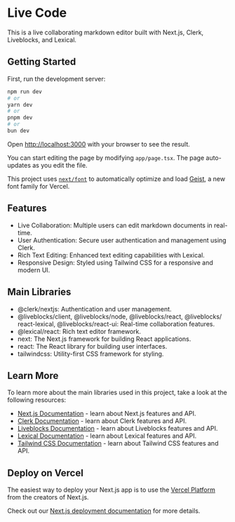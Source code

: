 # Live Code

This is a live collaborating markdown editor built with Next.js, Clerk, Liveblocks, and Lexical.

## Getting Started

First, run the development server:

```bash
npm run dev
# or
yarn dev
# or
pnpm dev
# or
bun dev
```

Open [http://localhost:3000](http://localhost:3000) with your browser to see the result.

You can start editing the page by modifying `app/page.tsx`. The page auto-updates as you edit the file.

This project uses [`next/font`](https://nextjs.org/docs/app/building-your-application/optimizing/fonts) to automatically optimize and load [Geist](https://vercel.com/font), a new font family for Vercel.

## Features

- Live Collaboration: Multiple users can edit markdown documents in real-time.
- User Authentication: Secure user authentication and management using Clerk.
- Rich Text Editing: Enhanced text editing capabilities with Lexical.
- Responsive Design: Styled using Tailwind CSS for a responsive and modern UI.

## Main Libraries

- @clerk/nextjs: Authentication and user management.
- @liveblocks/client, @liveblocks/node, @liveblocks/react, @liveblocks/ react-lexical, @liveblocks/react-ui: Real-time collaboration features.
- @lexical/react: Rich text editor framework.
- next: The Next.js framework for building React applications.
- react: The React library for building user interfaces.
- tailwindcss: Utility-first CSS framework for styling.

## Learn More

To learn more about the main libraries used in this project, take a look at the following resources:

- [Next.js Documentation](https://nextjs.org/docs) - learn about Next.js features and API.
- [Clerk Documentation](https://clerk.dev/docs) - learn about Clerk features and API.
- [Liveblocks Documentation](https://liveblocks.io/docs) - learn about Liveblocks features and API.
- [Lexical Documentation](https://lexical.dev/docs) - learn about Lexical features and API.
- [Tailwind CSS Documentation](https://tailwindcss.com/docs) - learn about Tailwind CSS features and API.

## Deploy on Vercel

The easiest way to deploy your Next.js app is to use the [Vercel Platform](https://vercel.com/new?utm_medium=default-template&filter=next.js&utm_source=create-next-app&utm_campaign=create-next-app-readme) from the creators of Next.js.

Check out our [Next.js deployment documentation](https://nextjs.org/docs/app/building-your-application/deploying) for more details.
